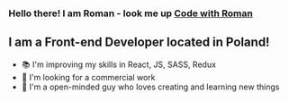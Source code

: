 ### Hello there! I am Roman - look me up **[Code with Roman](https://codewithroman.netlify.app/)**

## I am a Front-end Developer located in Poland!
- 📚 I'm improving my skills in React, JS, SASS, Redux
- 🔎 I'm looking for a commercial work
- 🎨 I'm a open-minded guy who loves creating and learning new things